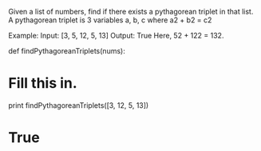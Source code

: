 ﻿Given a list of numbers, find if there exists a pythagorean triplet in that list. A pythagorean triplet is 3 variables a, b, c where a2 + b2 = c2

Example:
Input: [3, 5, 12, 5, 13]
Output: True
Here, 52 + 122 = 132.

def findPythagoreanTriplets(nums):
  # Fill this in.

print findPythagoreanTriplets([3, 12, 5, 13])
# True